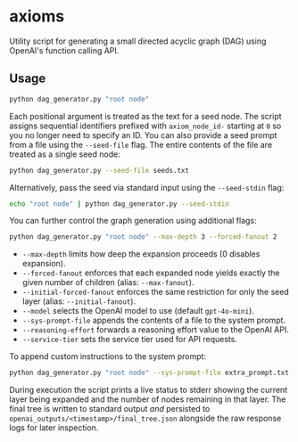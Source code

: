 # axioms

Utility script for generating a small directed acyclic graph (DAG) using
OpenAI's function calling API.

## Usage

```bash
python dag_generator.py "root node"
```

Each positional argument is treated as the text for a seed node. The script
assigns sequential identifiers prefixed with `axiom_node_id-` starting at `0` so
you no longer need to specify an ID. You can also provide a seed prompt from a
file using the `--seed-file` flag. The entire contents of the file are treated
as a single seed node:

```bash
python dag_generator.py --seed-file seeds.txt
```

Alternatively, pass the seed via standard input using the `--seed-stdin` flag:

```bash
echo "root node" | python dag_generator.py --seed-stdin
```

You can further control the graph generation using additional flags:

```bash
python dag_generator.py "root node" --max-depth 3 --forced-fanout 2
```

* `--max-depth` limits how deep the expansion proceeds (0 disables expansion).
* `--forced-fanout` enforces that each expanded node yields exactly the given number of children (alias: `--max-fanout`).
* `--initial-forced-fanout` enforces the same restriction for only the seed layer (alias: `--initial-fanout`).
* `--model` selects the OpenAI model to use (default `gpt-4o-mini`).
* `--sys-prompt-file` appends the contents of a file to the system prompt.
* `--reasoning-effort` forwards a reasoning effort value to the OpenAI API.
* `--service-tier` sets the service tier used for API requests.

To append custom instructions to the system prompt:

```bash
python dag_generator.py "root node" --sys-prompt-file extra_prompt.txt
```

During execution the script prints a live status to stderr showing the
current layer being expanded and the number of nodes remaining in that
layer. The final tree is written to standard output *and* persisted to
`openai_outputs/<timestamp>/final_tree.json` alongside the raw response
logs for later inspection.
